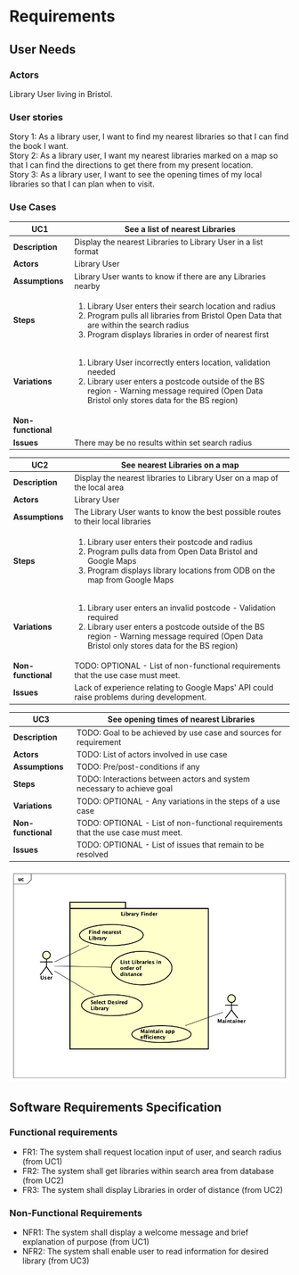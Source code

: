 # Requirements

## User Needs

### Actors
Library User living in Bristol.

### User stories
Story 1: As a library user, I want to find my nearest libraries so that I can find the book I want.  
Story 2: As a library user, I want my nearest libraries marked on a map so that I can find the directions to get there from my present location.  
Story 3: As a library user, I want to see the opening times of my local libraries so that I can plan when to visit.  
### Use Cases

| UC1 | See a list of nearest Libraries | 
| --- | ------------------------------- |
| **Description** | Display the nearest Libraries to Library User in a list format |
| **Actors** | Library User |
| **Assumptions** | Library User wants to know if there are any Libraries nearby</td></tr>
| **Steps** | <ol><li>Library User enters their search location and radius</li><li>Program pulls all libraries from Bristol Open Data that are within the search radius</li><li>Program displays libraries in order of nearest first</li></ol>|
| **Variations** | <ol><li>Library User incorrectly enters location, validation needed</li><li>Library user enters a postcode outside of the BS region - Warning message required (Open Data Bristol only stores data for the BS region)</li></ol> |
| **Non-functional** |  |
| **Issues** | There may be no results within set search radius |

| UC2 | See nearest Libraries on a map | 
| --- | ------------------------------ |
| **Description** | Display the nearest libraries to Library User on a map of the local area |
| **Actors** | Library User |
| **Assumptions** | The Library User wants to know the best possible routes to their local libraries </td></tr>
| **Steps** | <ol><li>Library user enters their postcode and radius</li><li>Program pulls data from Open Data Bristol and Google Maps</li><li>Program displays library locations from ODB on the map from Google Maps</li></ol> |
| **Variations** | <ol><li>Library user enters an invalid postcode - Validation required</li><li>Library user enters a postcode outside of the BS region - Warning message required (Open Data Bristol only stores data for the BS region)</li></ol> |
| **Non-functional** | TODO: OPTIONAL - List of non-functional requirements that the use case must meet. |
| **Issues** | Lack of experience relating to Google Maps' API could raise problems during development. |

| UC3 | See opening times of nearest Libraries | 
| --- | -------------------------------------- |
| **Description** | TODO: Goal to be achieved by use case and sources for requirement |
| **Actors** | TODO: List of actors involved in use case |
| **Assumptions** | TODO: Pre/post-conditions if any</td></tr>
| **Steps** | TODO: Interactions between actors and system necessary to achieve goal |
| **Variations** | TODO: OPTIONAL - Any variations in the steps of a use case |
| **Non-functional** | TODO: OPTIONAL - List of non-functional requirements that the use case must meet. |
| **Issues** | TODO: OPTIONAL - List of issues that remain to be resolved |


![Insert your Use-Case Diagram Here](images/ContextDiagram.png)

## Software Requirements Specification
### Functional requirements

* FR1: The system shall request location input of user, and search radius (from UC1)
* FR2: The system shall get libraries within search area from database (from UC2)
* FR3: The system shall display Libraries in order of distance (from UC2)


### Non-Functional Requirements
* NFR1: The system shall display a welcome message and brief explanation of purpose (from UC1)
* NFR2: The system shall enable user to read information for desired library (from UC3)

